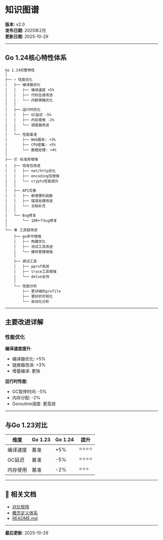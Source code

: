 ﻿# 知识图谱

**版本**: v2.0  
**发布日期**: 2025年2月  
**更新日期**: 2025-10-29

---

## Go 1.24核心特性体系

```text
Go 1.24完整特性
│
├── ⚡ 性能优化
│   ├── 编译器优化
│   │   ├── 编译速度 +5%
│   │   ├── 代码生成改进
│   │   └── 内联策略优化
│   │
│   ├── 运行时优化
│   │   ├── GC延迟 -5%
│   │   ├── 内存使用 -2%
│   │   └── 调度器改进
│   │
│   └── 性能基准
│       ├── Web服务: +3%
│       ├── CPU密集: +5%
│       └── 数据处理: +4%
│
├── 📦 标准库增强
│   ├── 现有包改进
│   │   ├── net/http优化
│   │   ├── encoding包增强
│   │   └── crypto性能提升
│   │
│   ├── API完善
│   │   ├── 新增便利函数
│   │   ├── 错误处理改进
│   │   └── 文档补充
│   │
│   └── Bug修复
│       └── 100+个bug修复
│
└── 🛠️ 工具链改进
    ├── go命令增强
    │   ├── 构建优化
    │   ├── 测试工具改进
    │   └── 模块管理增强
    │
    ├── 调试工具
    │   ├── pprof改进
    │   ├── trace工具增强
    │   └── delve支持
    │
    └── 性能分析
        ├── 更详细的profile
        ├── 更好的可视化
        └── 自动化分析
```

---

## 主要改进详解

### 性能优化

**编译速度提升**:
- 编译器优化: +5%
- 链接器改进: +3%
- 增量编译: 更快

**运行时性能**:
- GC暂停时间: -5%
- 内存分配: -2%
- Goroutine调度: 更高效

---

## 与Go 1.23对比

| 维度 | Go 1.23 | Go 1.24 | 提升 |
|------|---------|---------|------|
| 编译速度 | 基准 | +5% | ⭐⭐⭐⭐ |
| GC延迟 | 基准 | -5% | ⭐⭐⭐⭐ |
| 内存使用 | 基准 | -2% | ⭐⭐⭐ |

---

## 🔗 相关文档

- [对比矩阵](./00-对比矩阵.md)
- [概念定义体系](./00-概念定义体系.md)
- [README.md](./README.md)

---

**最后更新**: 2025-10-29
